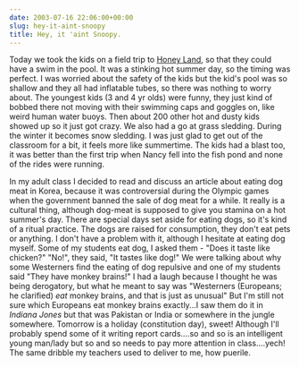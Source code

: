 ```yaml
---
date: 2003-07-16 22:06:00+00:00
slug: hey-it-aint-snoopy
title: Hey, it 'aint Snoopy.
---
```


Today we took the kids on a field trip to [Honey Land](http://www.dmzpaju.com/english/leisure/places/honeyland.htm), so that they could have a swim in the pool. It was a stinking hot summer day, so the timing was perfect. I was worried about the safety of the kids but the kid's pool was so shallow and they all had inflatable tubes, so there was nothing to worry about. The youngest kids (3 and 4 yr olds) were funny, they just kind of bobbed there not moving with their swimming caps and goggles on, like weird human water buoys. Then about 200 other hot and dusty kids showed up so it just got crazy. We also had a go at grass sledding. During the winter it becomes snow sledding. I was just glad to get out of the classroom for a bit, it feels more like summertime. The kids had a blast too, it was better than the first trip when Nancy fell into the fish pond and none of the rides were running.

In my adult class I decided to read and discuss an article about eating dog meat in Korea, because it was controversial during the Olympic games when the government banned the sale of dog meat for a while. It really is a cultural thing, although dog-meat is supposed to give you stamina on a hot summer's day. There are special days set aside for eating dogs, so it's kind of a ritual practice. The dogs are raised for consumption, they don't eat pets or anything. I don't have a problem with it, although I hesitate at eating dog myself. Some of my students eat dog, I asked them - "Does it taste like chicken?" "No!", they said, "It tastes like dog!" We were talking about why some Westerners find the eating of dog repulsive and one of my students said "They have monkey brains!" I had a laugh because I thought he was being derogatory, but what he meant to say was "Westerners (Europeans; he clarified) _eat_ monkey brains, and that is just as unusual" But I'm still not sure which Europeans eat monkey brains exactly...I saw them do it in _Indiana Jones_ but that was Pakistan or India or somewhere in the jungle somewhere. 
Tomorrow is a holiday (constitution day), sweet! Although I'll probably spend some of it writing report cards....so and so is an intelligent young man/lady but so and so needs to pay more attention in class....yech! The same dribble my teachers used to deliver to me, how puerile.
